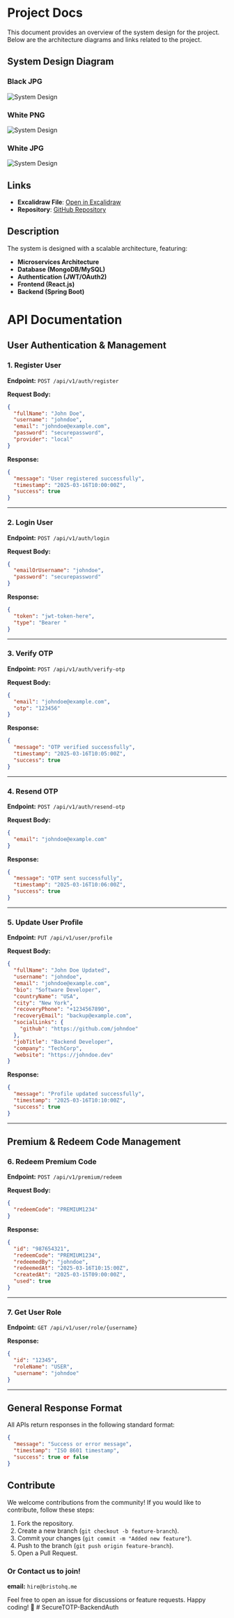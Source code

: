 # Project Docs

This document provides an overview of the system design for the project. Below are the architecture diagrams and links related to the project.

## System Design Diagram

### Black JPG
![System Design](https://github.com/ig-imanish/DevHub-Auth/blob/73a16bf9d8aa3a3d9e70802b6550521690cad4aa/assest/DevHub-Arch-BJPG.png)

### White PNG
![System Design](../BristoHQAuthRest/assest/DevHub-Arch-JPG.png)

### White JPG
![System Design](https://github.com/ig-imanish/DevHub-Auth/blob/cc123fff8738a04d2d2962e9007dbe30be93b5c8/assest/DevHub-Arch-JPG.png)

## Links
- **Excalidraw File**: [Open in Excalidraw](https://excalidraw.com/#json=fyvpEU-SRHMtxJfMtVA2H,PETxU7fGsIY9EO_3ApZUHg)
- **Repository**: [GitHub Repository](https://github.com/ig-imanish/DevHub-Auth)

## Description
The system is designed with a scalable architecture, featuring:
- **Microservices Architecture**
- **Database (MongoDB/MySQL)**
- **Authentication (JWT/OAuth2)**
- **Frontend (React.js)**
- **Backend (Spring Boot)**


# API Documentation

## User Authentication & Management

### 1. Register User
**Endpoint:** `POST /api/v1/auth/register`

**Request Body:**
```json
{
  "fullName": "John Doe",
  "username": "johndoe",
  "email": "johndoe@example.com",
  "password": "securepassword",
  "provider": "local"
}
```

**Response:**
```json
{
  "message": "User registered successfully",
  "timestamp": "2025-03-16T10:00:00Z",
  "success": true
}
```

---
### 2. Login User
**Endpoint:** `POST /api/v1/auth/login`

**Request Body:**
```json
{
  "emailOrUsername": "johndoe",
  "password": "securepassword"
}
```

**Response:**
```json
{
  "token": "jwt-token-here",
  "type": "Bearer "
}
```

---
### 3. Verify OTP
**Endpoint:** `POST /api/v1/auth/verify-otp`

**Request Body:**
```json
{
  "email": "johndoe@example.com",
  "otp": "123456"
}
```

**Response:**
```json
{
  "message": "OTP verified successfully",
  "timestamp": "2025-03-16T10:05:00Z",
  "success": true
}
```

---
### 4. Resend OTP
**Endpoint:** `POST /api/v1/auth/resend-otp`

**Request Body:**
```json
{
  "email": "johndoe@example.com"
}
```

**Response:**
```json
{
  "message": "OTP sent successfully",
  "timestamp": "2025-03-16T10:06:00Z",
  "success": true
}
```

---
### 5. Update User Profile
**Endpoint:** `PUT /api/v1/user/profile`

**Request Body:**
```json
{
  "fullName": "John Doe Updated",
  "username": "johndoe",
  "email": "johndoe@example.com",
  "bio": "Software Developer",
  "countryName": "USA",
  "city": "New York",
  "recoveryPhone": "+1234567890",
  "recoveryEmail": "backup@example.com",
  "socialLinks": {
    "github": "https://github.com/johndoe"
  },
  "jobTitle": "Backend Developer",
  "company": "TechCorp",
  "website": "https://johndoe.dev"
}
```

**Response:**
```json
{
  "message": "Profile updated successfully",
  "timestamp": "2025-03-16T10:10:00Z",
  "success": true
}
```

---
## Premium & Redeem Code Management

### 6. Redeem Premium Code
**Endpoint:** `POST /api/v1/premium/redeem`

**Request Body:**
```json
{
  "redeemCode": "PREMIUM1234"
}
```

**Response:**
```json
{
  "id": "987654321",
  "redeemCode": "PREMIUM1234",
  "redeemedBy": "johndoe",
  "redeemedAt": "2025-03-16T10:15:00Z",
  "createdAt": "2025-03-15T09:00:00Z",
  "used": true
}
```

---
### 7. Get User Role
**Endpoint:** `GET /api/v1/user/role/{username}`

**Response:**
```json
{
  "id": "12345",
  "roleName": "USER",
  "username": "johndoe"
}
```

---
## General Response Format
All APIs return responses in the following standard format:

```json
{
  "message": "Success or error message",
  "timestamp": "ISO 8601 timestamp",
  "success": true or false
}
```

## Contribute
We welcome contributions from the community! If you would like to contribute, follow these steps:
1. Fork the repository.
2. Create a new branch (`git checkout -b feature-branch`).
3. Commit your changes (`git commit -m "Added new feature"`).
4. Push to the branch (`git push origin feature-branch`).
5. Open a Pull Request.

### Or Contact us to join!
**email:** `hire@bristohq.me`

Feel free to open an issue for discussions or feature requests. Happy coding! 🚀
#   S e c u r e T O T P - B a c k e n d A u t h  
 